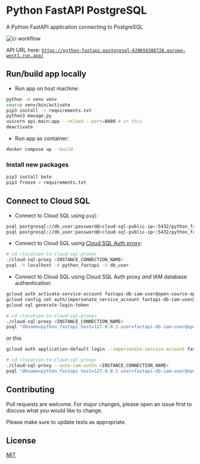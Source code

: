 # Python FastAPI PostgreSQL

A Python FastAPI application connecting to PostgreSQL

![ci workflow](https://github.com/MatthewCYLau/python-fastapi-postgresql/actions/workflows/ci.yaml/badge.svg)

API URL here: [`https://python-fastapi-postgresql-620656388728.europe-west1.run.app/`](https://python-fastapi-postgresql-620656388728.europe-west1.run.app/)

## Run/build app locally

- Run app on host machine:

```bash
python -m venv venv
source venv/bin/activate
pip3 install -r requirements.txt
python3 manage.py
uvicorn api.main:app --reload --port=8080 # or this
deactivate
```

- Run app as container:

```bash
docker compose up --build
```

### Install new packages

```bash
pip3 install boto
pip3 freeze > requirements.txt
```

## Connect to Cloud SQL

- Connect to Cloud SQL using `psql`:

```bash
psql postgresql://db_user:password@<cloud-sql-public-ip>:5432/python_fastapi
psql postgresql://db_user:password@<cloud-sql-public-ip>:5432/python_fastapi -f sql/access.sql # grant access to service account
```

- Connect to Cloud SQL using [Cloud SQL Auth proxy](https://cloud.google.com/sql/docs/mysql/connect-instance-auth-proxy):

```bash
# cd <location-to-cloud-sql-proxy>
./cloud-sql-proxy <INSTANCE_CONNECTION_NAME>
psql -h localhost -d python_fastapi -U db_user
```

- Connect to Cloud SQL using Cloud SQL Auth proxy _and_ IAM database authentication:

```bash
gcloud auth activate-service-account fastapi-db-iam-user@open-source-apps-001.iam.gserviceaccount.com --key-file <service-account-json-file.json>
gcloud config set auth/impersonate_service_account fastapi-db-iam-user@open-source-apps-001.iam.gserviceaccount.com
gcloud sql generate-login-token

# cd <location-to-cloud-sql-proxy>
./cloud-sql-proxy <INSTANCE_CONNECTION_NAME>
psql "dbname=python_fastapi host=127.0.0.1 user=fastapi-db-iam-user@open-source-apps-001.iam password=<sql-access-token>"
```

or this

```bash
gcloud auth application-default login --impersonate-service-account fastapi-db-iam-user@open-source-apps-001.iam.gserviceaccount.com

# cd <location-to-cloud-sql-proxy>
./cloud-sql-proxy --auto-iam-authn <INSTANCE_CONNECTION_NAME>
psql "dbname=python_fastapi host=127.0.0.1 user=fastapi-db-iam-user@open-source-apps-001.iam"
```

## Contributing

Pull requests are welcome. For major changes, please open an issue first
to discuss what you would like to change.

Please make sure to update tests as appropriate.

## License

[MIT](https://choosealicense.com/licenses/mit/)
